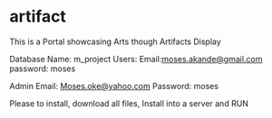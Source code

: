 # artifact
This is a Portal showcasing Arts though Artifacts Display

Database Name: m_project
Users:
Email:moses.akande@gmail.com
password: moses

Admin
Email:  Moses.oke@yahoo.com
Password:  moses


Please to install,  download all files,  Install into a server and RUN

